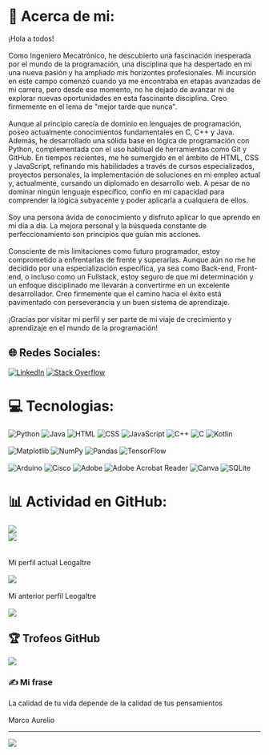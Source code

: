 # 💫 Acerca de mi:
¡Hola a todos!<br><br>Como Ingeniero Mecatrónico, he descubierto una fascinación inesperada por el mundo de la programación, una disciplina que ha despertado en mí una nueva pasión y ha ampliado mis horizontes profesionales. Mi incursión en este campo comenzó cuando ya me encontraba en etapas avanzadas de mi carrera, pero desde ese momento, no he dejado de avanzar ni de explorar nuevas oportunidades en esta fascinante disciplina. Creo firmemente en el lema de "mejor tarde que nunca".<br><br>Aunque al principio carecía de dominio en lenguajes de programación, poseo actualmente conocimientos fundamentales en C, C++ y Java. Además, he desarrollado una sólida base en lógica de programación con Python, complementada con el uso habitual de herramientas como Git y GitHub. En tiempos recientes, me he sumergido en el ámbito de HTML, CSS y JavaScript, refinando mis habilidades a través de cursos especializados, proyectos personales, la implementación de soluciones en mi empleo actual y, actualmente, cursando un diplomado en desarrollo web. A pesar de no dominar ningún lenguaje específico, confío en mi capacidad para comprender la lógica subyacente y poder aplicarla a cualquiera de ellos.<br><br>Soy una persona ávida de conocimiento y disfruto aplicar lo que aprendo en mi día a día. La mejora personal y la búsqueda constante de perfeccionamiento son principios que guían mis acciones.<br><br>Consciente de mis limitaciones como futuro programador, estoy comprometido a enfrentarlas de frente y superarlas. Aunque aún no me he decidido por una especialización específica, ya sea como Back-end, Front-end, o incluso como un Fullstack, estoy seguro de que mi determinación y un enfoque disciplinado me llevarán a convertirme en un excelente desarrollador. Creo firmemente que el camino hacia el éxito está pavimentado con perseverancia y un buen sistema de aprendizaje.<br><br>¡Gracias por visitar mi perfil y ser parte de mi viaje de crecimiento y aprendizaje en el mundo de la programación!


## 🌐 Redes Sociales:
[![LinkedIn](https://img.shields.io/badge/LinkedIn-%230077B5.svg?logo=linkedin&logoColor=white)](https://linkedin.com/in/Leogaltre) [![Stack Overflow](https://img.shields.io/badge/-Stackoverflow-FE7A16?logo=stack-overflow&logoColor=white)](https://stackoverflow.com/users/23275511/leogaltre) 

# 💻 Tecnologias:
![Python](https://img.shields.io/badge/python-3670A0?style=for-the-badge&logo=python&logoColor=ffdd54) ![Java](https://img.shields.io/badge/java-%23ED8B00.svg?style=for-the-badge&logo=openjdk&logoColor=white) ![HTML](https://img.shields.io/badge/HTML5-E34F26?style=for-the-badge&logo=html5&logoColor=white) ![CSS](https://img.shields.io/badge/CSS3-1572B6?style=for-the-badge&logo=css3&logoColor=white) ![JavaScript](https://img.shields.io/badge/JavaScript-F7DF1E?style=for-the-badge&logo=javascript&logoColor=black) ![C++](https://img.shields.io/badge/c++-%2300599C.svg?style=for-the-badge&logo=c%2B%2B&logoColor=white)  ![C](https://img.shields.io/badge/c-%2300599C.svg?style=for-the-badge&logo=c&logoColor=white) ![Kotlin](https://img.shields.io/badge/kotlin-%237F52FF.svg?style=for-the-badge&logo=kotlin&logoColor=white) <br><br> ![Matplotlib](https://img.shields.io/badge/Matplotlib-%23ffffff.svg?style=for-the-badge&logo=Matplotlib&logoColor=black) ![NumPy](https://img.shields.io/badge/numpy-%23013243.svg?style=for-the-badge&logo=numpy&logoColor=white) ![Pandas](https://img.shields.io/badge/pandas-%23150458.svg?style=for-the-badge&logo=pandas&logoColor=white) ![TensorFlow](https://img.shields.io/badge/TensorFlow-%23FF6F00.svg?style=for-the-badge&logo=TensorFlow&logoColor=white) <br><br> ![Arduino](https://img.shields.io/badge/-Arduino-00979D?style=for-the-badge&logo=Arduino&logoColor=white) ![Cisco](https://img.shields.io/badge/cisco-%23049fd9.svg?style=for-the-badge&logo=cisco&logoColor=black) ![Adobe](https://img.shields.io/badge/adobe-%23FF0000.svg?style=for-the-badge&logo=adobe&logoColor=white) ![Adobe Acrobat Reader](https://img.shields.io/badge/Adobe%20Acrobat%20Reader-EC1C24.svg?style=for-the-badge&logo=Adobe%20Acrobat%20Reader&logoColor=white) ![Canva](https://img.shields.io/badge/Canva-%2300C4CC.svg?style=for-the-badge&logo=Canva&logoColor=white) ![SQLite](https://img.shields.io/badge/sqlite-%2307405e.svg?style=for-the-badge&logo=sqlite&logoColor=white) 

# 📊 Actividad en GitHub:
![](https://github-readme-stats.vercel.app/api?username=Leogaltre1&theme=swift&hide_border=false&include_all_commits=false&count_private=false)<br/>
![](https://github-readme-streak-stats.herokuapp.com/?user=Leogaltre1&theme=swift&hide_border=false)<br/>
<br><br> Mi perfil actual Leogaltre
<br><br>
![](https://github-readme-stats.vercel.app/api/top-langs/?username=Leogaltre1&theme=swift&hide_border=false&include_all_commits=false&count_private=false&layout=compact)
<br><br> Mi anterior perfil Leogaltre
<br><br>
![](https://github-readme-stats.vercel.app/api/top-langs/?username=Leogaltre&theme=swift&hide_border=false&include_all_commits=false&count_private=false&layout=compact)

## 🏆 Trofeos GitHub
![](https://github-profile-trophy.vercel.app/?username=Leogaltre1&theme=apprentice&no-frame=false&no-bg=true&margin-w=4)

### ✍️ Mi frase
La calidad de tu vida depende de la calidad de tus pensamientos<br><br>Marco Aurelio

---
[![](https://visitcount.itsvg.in/api?id=Leogaltre&icon=0&color=0)](https://visitcount.itsvg.in)

<!-- Proudly created with GPRM ( https://gprm.itsvg.in ) -->
<!-- 
This is the link for the logos
https://hendrasob.github.io/badges/
[![General badge](https://img.shields.io/badge/<SUBJECT>-<STATUS>-<COLOR>.svg)](https://shields.io/)
-->
